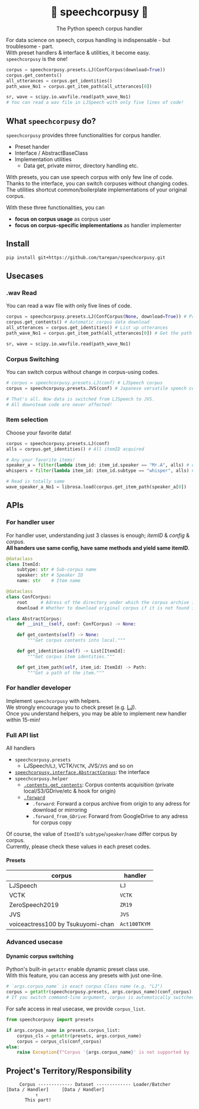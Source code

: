 <div align="center">

# 🎤 speechcorpusy 📖
The Python speech corpus handler

</div>

For data science on speech, corpus handling is indispensable - but troublesome - part.  
With preset handlers & interface & utilities, it become easy.  
`speechcorpusy` is the one!  

```python
corpus = speechcorpusy.presets.LJ(ConfCorpus(download=True))
corpus.get_contents()
all_utterances = corpus.get_identities()
path_wave_No1 = corpus.get_item_path(all_utterances[0])

sr, wave = scipy.io.wavfile.read(path_wave_No1)
# You can read a wav file in LJSpeech with only five lines of code!
```

## What `speechcorpusy` do?
`speechcorpusy` provides three functionalities for corpus handler.  

- Preset hander
- Interface / AbstractBaseClass
- Implementation utilities
  - Data get, private mirror, directory handling etc.

With presets, you can use speech corpus with only few line of code.  
Thanks to the interface, you can switch corpuses without changing codes.  
The utilities shortcut common/boilerplate implementations of your original corpus.  

With these three functionalities, you can  
- **focus on corpus usage** as corpus user
- **focus on corpus-specific implementations** as handler implementer

## Install
```bash
pip install git+https://github.com/tarepan/speechcorpusy.git
```

## Usecases
### .wav Read
You can read a wav file with only five lines of code.
```python
corpus = speechcorpusy.presets.LJ(ConfCorpus(None, download=True)) # Preset LJSpeech corpus
corpus.get_contents() # Automatic corpus data download
all_utterances = corpus.get_identities() # List up utterances
path_wave_No1 = corpus.get_item_path(all_utterances[0]) # Get the path

sr, wave = scipy.io.wavfile.read(path_wave_No1)
```
### Corpus Switching
You can switch corpus without change in corpus-using codes.  
```python
# corpus = speechcorpusy.presets.LJ(conf) # LJSpeech corpus
corpus = speechcorpusy.presets.JVS(conf) # Japanese versatile speech corpus

# That's all. Now data is switched from LJSpeech to JVS.
# All downsteam code are never affected!
```
### Item selection
Choose your favorite data!  
```python
corpus = speechcorpusy.presets.LJ(conf)
alls = corpus.get_identities() # All itemID acquired

# Any your favorite items!
speaker_a = filter(lambda item_id: item_id.speaker == "Mr.A", alls) # only speaker Mr.A
whispers = filter(lambda item_id: item_id.subtype == "whisper", alls) # only whisper subcorpus

# Read is totally same
wave_speaker_a_No1 = librosa.load(corpus.get_item_path(speaker_a[0])
```

## APIs
### For handler user
For handler user, understanding just 3 classes is enough; *itemID* & *config* & *corpus*.  
**All handers use same config, have same methods and yield same itemID**.  

```python
@dataclass
class ItemId:
    subtype: str # Sub-corpus name
    speaker: str # Speaker ID
    name: str    # Item name

@dataclass
class ConfCorpus:
    root     # Adress of the directory under which the corpus archive is found or downloaded
    download # Whether to download original corpus if it is not found in `root`

class AbstractCorpus:
    def __init__(self, conf: ConfCorpus) -> None:

    def get_contents(self) -> None:
        """Get corpus contents into local."""

    def get_identities(self) -> List[ItemId]:
        """Get corpus item identities."""

    def get_item_path(self, item_id: ItemId) -> Path:
        """Get a path of the item."""
```
### For handler developer
Implement `speechcorpusy` with helpers.  
We strongly encourage you to check preset (e.g. [LJ](https://github.com/tarepan/speechcorpusy/blob/main/speechcorpusy/presets/lj/lj.py)).  
Once you understand helpers, you may be able to implement new handler within 15-min!  

### Full API list
All handlers 
- `speechcorpusy.presets`
  - LJSpeech/`LJ`, VCTK/`VCTK`, JVS/`JVS` and so on
- [`speechcorpusy.interface.AbstractCorpus`](https://github.com/tarepan/speechcorpusy/blob/main/speechcorpusy/interface.py): the interface
- `speechcorpusy.helper`
  - [`.contents.get_contents`](https://github.com/tarepan/speechcorpusy/blob/main/speechcorpusy/helper/contents.py): Corpus contents acquisition (private local/S3/GDrive/etc & hook for origin)
  - [`.forward`](https://github.com/tarepan/speechcorpusy/blob/main/speechcorpusy/helper/forward.py)
    - `.forward`: Forward a corpus archive from origin to any adress for download or mirroring
    - `.forward_from_GDrive`: Forward from GoogleDrive to any adress for corpus copy

Of course, the value of `ItemID`'s `subtype`/`speaker`/`name` differ corpus by corpus.  
Currently, please check these values in each preset codes.  

#### Presets
| corpus                            | handler      |
|-----------------------------------|--------------|
| LJSpeech                          | `LJ`         |
| VCTK                              | `VCTK`       |
| ZeroSpeech2019                    | `ZR19`       |
| JVS                               | `JVS`        |
| voiceactress100 by Tsukuyomi-chan | `Act100TKYM` |

### Advanced usecase
#### Dynamic corpus switching
Python's built-in `getattr` enable dynamic preset class use.  
With this feature, you can access any presets with just one-line.

```python
# `args.corpus_name` is exact corpus Class name (e.g. "LJ")
corpus = getattr(speechcorpusy.presets, args.corpus_name)(conf_corpus)
# If you switch command-line argument, corpus is automatically switched, wow!
```

For safe access in real usecase, we provide `corpus_list`.  

```python
from speechcorpusy import presets

if args.corpus_name in presets.corpus_list:
    corpus_cls = getattr(presets, args.corpus_name)
    corpus = corpus_cls(conf_corpus)
else:
    raise Exception(f"Corpus '{args.corpus_name}' is not supported by 'speechcurpusy'.")
```

## Project's Territory/Responsibility
```
     Corpus ------------- Dataset ------------- Loader/Batcher  
[Data / Handler]     [Data / Handler] 
           ↑
       This part!
```
